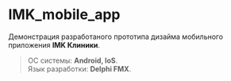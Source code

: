 # IMK_mobile_app

Демонстрация разработаного прототипа дизайма мобильного приложения   **IMK Клиники**.

> ОС системы: **Android, IoS**.   
> Язык разработки: **Delphi FMX**.  
